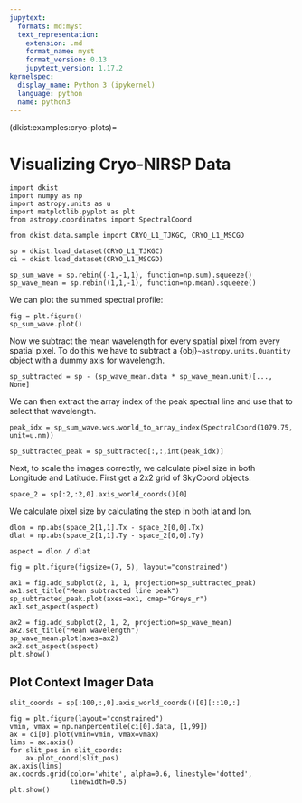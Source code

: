 ```yaml
---
jupytext:
  formats: md:myst
  text_representation:
    extension: .md
    format_name: myst
    format_version: 0.13
    jupytext_version: 1.17.2
kernelspec:
  display_name: Python 3 (ipykernel)
  language: python
  name: python3
---
```


(dkist:examples:cryo-plots)=
# Visualizing Cryo-NIRSP Data

```{code-cell} ipython3
import dkist
import numpy as np
import astropy.units as u
import matplotlib.pyplot as plt
from astropy.coordinates import SpectralCoord

from dkist.data.sample import CRYO_L1_TJKGC, CRYO_L1_MSCGD
```

```{code-cell} ipython3
sp = dkist.load_dataset(CRYO_L1_TJKGC)
ci = dkist.load_dataset(CRYO_L1_MSCGD)
```

```{code-cell} ipython3
sp_sum_wave = sp.rebin((-1,-1,1), function=np.sum).squeeze()
sp_wave_mean = sp.rebin((1,1,-1), function=np.mean).squeeze()
```

We can plot the summed spectral profile:

```{code-cell} ipython3
fig = plt.figure()
sp_sum_wave.plot()
```

Now we subtract the mean wavelength for every spatial pixel from every spatial pixel.
To do this we have to subtract a {obj}`~astropy.units.Quantity` object with a dummy axis for wavelength.

```{code-cell} ipython3
sp_subtracted = sp - (sp_wave_mean.data * sp_wave_mean.unit)[..., None]
```

We can then extract the array index of the peak spectral line and use that to select that wavelength.

```{code-cell} ipython3
peak_idx = sp_sum_wave.wcs.world_to_array_index(SpectralCoord(1079.75, unit=u.nm))

sp_subtracted_peak = sp_subtracted[:,:,int(peak_idx)]
```

Next, to scale the images correctly, we calculate pixel size in both Longitude and Latitude.
First get a 2x2 grid of SkyCoord objects:

```{code-cell} ipython3
space_2 = sp[:2,:2,0].axis_world_coords()[0]
```

 We calculate pixel size by calculating the step in both lat and lon.

```{code-cell} ipython3
dlon = np.abs(space_2[1,1].Tx - space_2[0,0].Tx)
dlat = np.abs(space_2[1,1].Ty - space_2[0,0].Ty)

aspect = dlon / dlat
```

```{code-cell} ipython3
fig = plt.figure(figsize=(7, 5), layout="constrained")

ax1 = fig.add_subplot(2, 1, 1, projection=sp_subtracted_peak)
ax1.set_title("Mean subtracted line peak")
sp_subtracted_peak.plot(axes=ax1, cmap="Greys_r")
ax1.set_aspect(aspect)

ax2 = fig.add_subplot(2, 1, 2, projection=sp_wave_mean)
ax2.set_title("Mean wavelength")
sp_wave_mean.plot(axes=ax2)
ax2.set_aspect(aspect)
plt.show()
```

## Plot Context Imager Data

```{code-cell} ipython3
slit_coords = sp[:100,:,0].axis_world_coords()[0][::10,:]

fig = plt.figure(layout="constrained")
vmin, vmax = np.nanpercentile(ci[0].data, [1,99])
ax = ci[0].plot(vmin=vmin, vmax=vmax)
lims = ax.axis()
for slit_pos in slit_coords:
    ax.plot_coord(slit_pos)
ax.axis(lims)
ax.coords.grid(color='white', alpha=0.6, linestyle='dotted',
               linewidth=0.5)
plt.show()
```
